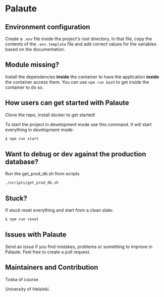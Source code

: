 # Palaute

## Environment configuration

Create a `.env` file inside the project's root directory. In that file, copy the contents of the `.env.template` file and add correct values for the variables based on the documentation.

## Module missing?

Install the dependencies **inside** the container to have the application **inside** the container access them. You can use `npm run bash` to get inside the container to do so.

## How users can get started with Palaute

Clone the repo, install docker to get started!

To start the project in development mode use this command. It will start everything in development mode:

```bash
$ npm run start
```

## Want to debug or dev against the production database?

Run the get_prod_db.sh from scripts

```bash
./scripts/get_prod_db.sh
```

## Stuck? ##

If stuck reset everything and start from a clean slate:

```bash
$ npm run reset
```

## Issues with Palaute

Send an issue if you find mistakes, problems or something to improve in Palaute.
Feel free to create a pull request.

## Maintainers and Contribution

Toska of course.

University of Helsinki.
